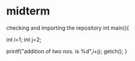 # midterm
checking and importing the repository
int main(){

int i=1;
int j=2;

printf("addition of two nos. is %d",i+j);
getch();
}
